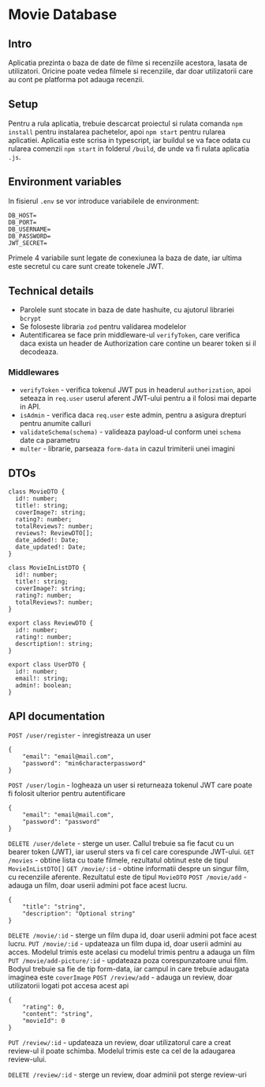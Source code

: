 # Movie Database
## Intro
Aplicatia prezinta o baza de date de filme si recenziile acestora, lasata de utilizatori. Oricine poate vedea filmele si recenziile, dar doar utilizatorii care au cont pe platforma pot adauga recenzii.
## Setup
Pentru a rula aplicatia, trebuie descarcat proiectul si rulata comanda `npm install` pentru instalarea pachetelor, apoi `npm start` pentru rularea aplicatiei. Aplicatia este scrisa in typescript, iar buildul se va face odata cu rularea comenzii `npm start` in folderul `/build`, de unde va fi rulata aplicatia `.js`.
## Environment variables
In fisierul `.env` se vor introduce variabilele de environment:
```
DB_HOST=
DB_PORT=
DB_USERNAME=
DB_PASSWORD=
JWT_SECRET=
```
Primele 4 variabile sunt legate de conexiunea la baza de date, iar ultima este secretul cu care sunt create tokenele JWT.
## Technical details
- Parolele sunt stocate in baza de date hashuite, cu ajutorul librariei `bcrypt`
- Se foloseste libraria `zod` pentru validarea modelelor
- Autentificarea se face prin middleware-ul `verifyToken`, care verifica daca exista un header de Authorization care contine un bearer token si il decodeaza.
### Middlewares
- `verifyToken` - verifica tokenul JWT pus in headerul `authorization`, apoi seteaza in `req.user` userul aferent JWT-ului pentru a il folosi mai departe in API.
- `isAdmin` - verifica daca `req.user` este admin, pentru a asigura drepturi pentru anumite calluri
- `validateSchema(schema)` - valideaza payload-ul conform unei `schema` date ca parametru
- `multer` - librarie, parseaza `form-data` in cazul trimiterii unei imagini
## DTOs
```
class MovieDTO {
  id!: number;
  title!: string;
  coverImage?: string;
  rating?: number;
  totalReviews?: number;
  reviews?: ReviewDTO[];
  date_added!: Date;
  date_updated!: Date;
}

class MovieInListDTO {
  id!: number;
  title!: string;
  coverImage?: string;
  rating?: number;
  totalReviews?: number;
}

export class ReviewDTO {
  id!: number;
  rating!: number;
  descrtiption!: string;
}

export class UserDTO {
  id!: number;
  email!: string;
  admin!: boolean;
}

```
## API documentation
`POST /user/register` - inregistreaza un user
```
{
    "email": "email@mail.com",
    "password": "min6characterpassword"
}
```

`POST /user/login` - logheaza un user si returneaza tokenul JWT care poate fi folosit ulterior pentru autentificare
```
{
    "email": "email@mail.com",
    "password": "password"
}
```

`DELETE /user/delete` - sterge un user. Callul trebuie sa fie facut cu un bearer token (JWT), iar userul sters va fi cel care corespunde JWT-ului.
`GET /movies` - obtine lista cu toate filmele, rezultatul obtinut este de tipul `MovieInListDTO[]`
`GET /movie/:id` - obtine informatii despre un singur film, cu recenziile aferente. Rezultatul este de tipul `MovieDTO`
`POST /movie/add` - adauga un film, doar userii admini pot face acest lucru.
```
{
    "title": "string",
    "description": "Optional string"
}
```
`DELETE /movie/:id` - sterge un film dupa id, doar userii admini pot face acest lucru.
`PUT /movie/:id` - updateaza un film dupa id, doar userii admini au acces. Modelul trimis este acelasi cu modelul trimis pentru a adauga un film
`PUT /movie/add-picture/:id` - updateaza poza corespunzatoare unui film. Bodyul trebuie sa fie de tip form-data, iar campul in care trebuie adaugata imaginea este `coverImage`
`POST /review/add` - adauga un review, doar utilizatorii logati pot accesa acest api
```
{
    "rating": 0,
    "content": "string",
    "movieId": 0
}
```
`PUT /review/:id` - updateaza un review, doar utilizatorul care a creat review-ul il poate schimba. Modelul trimis este ca cel de la adaugarea review-ului.

`DELETE /review/:id` - sterge un review, doar adminii pot sterge review-uri
